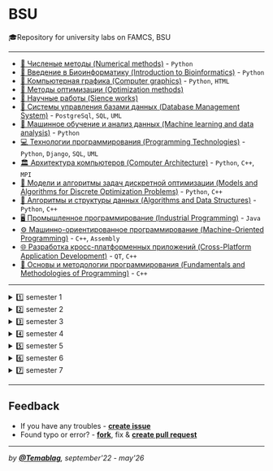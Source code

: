 # BSU
🎓Repository for university labs on FAMCS, BSU
___
- [:abacus: Численые методы (Numerical methods)](https://github.com/TemaBlag/BSU/tree/main/numerical_methods) - `Python`
- [:dna: Введение в Биоинформатику (Introduction to Bioinformatics)](https://github.com/TemaBlag/BSU/tree/main/bioinformatics) - `Python`
- [🎨 Компьютерная графика (Computer graphics)](https://github.com/TemaBlag/BSU/tree/main/computer_graphics) - `Python`, `HTML`
- [🎯 Методы оптимизации (Optimization methods)](https://github.com/TemaBlag/BSU/tree/main/optimization_methods)
- [📃 Научные работы (Sience works)](https://github.com/TemaBlag/BSU/tree/main/science_works)
- [💾 Системы управления базами данных (Database Management System)](https://github.com/TemaBlag/BSU/tree/main/database_management_system) - `PostgreSql`, `SQL`, 
 `UML`
- [🤖 Машинное обучение и анализ данных (Machine learning and data analysis)](https://github.com/TemaBlag/Yandex_SDA/tree/main/ML_part1) - `Python`
- [💻 Технологии программирования (Programming Technologies)](https://github.com/TemaBlag/TechKing) - `Python`, `Django`, `SQL`, `UML`
- [🏛️ Архитектура компьютеров (Computer Architecture)](https://github.com/TemaBlag/BSU/tree/main/computer_architecture) - `Python`, `C++`, `MPI`
- [📐 Модели и алгоритмы задач дискретной оптимизации (Models and Algorithms for Discrete Optimization Problems)](https://github.com/TemaBlag/BSU/tree/main/models_and_algorithms) - `Python`, `C++`
- [🧩 Алгоритмы и структуры данных (Algorithms and Data Structures)](https://github.com/TemaBlag/BSU/tree/main/algorithms_and_ds) - `Python`, `C++`
- [🖥️ Промышленное программирование (Industrial Programming)](https://github.com/TemaBlag/BSU/tree/main/industrial_programming) - `Java`
- [⚙️ Машинно-ориентированное программирование (Machine-Oriented Programming)](https://github.com/TemaBlag/BSU/tree/main/machine_oriented) - `C++`, `Assembly`
- [🌐 Разработка кросс-платформенных приложений (Cross-Platform Application Development)](https://github.com/TemaBlag/BSU/tree/main/cross_platform) - `QT`, `C++`
- [📖 Основы и методологии программирования (Fundamentals and Methodologies of Programming)](https://github.com/TemaBlag/BSU/tree/main/fundamentals) - `C++`

---

<details>
<summary>1️⃣ semester 1</summary>

- [⚙️ C++ Core](https://github.com/Drapegnik/bsu/tree/master/programming/c++)
- [📦 WinApi (_Программирование оконных приложений для Windows_)](https://github.com/Drapegnik/bsu/tree/master/programming/winapi)

</details>

<details>
<summary>2️⃣ semester 2</summary>

- [💉 Inline Assembly (_Ассемблерные вставки_)](https://github.com/Drapegnik/bsu/tree/master/programming/inline-assembly)
- [🏊‍ Floating-point unit programming (_Программирование на сопроцессоре_)](https://github.com/Drapegnik/bsu/tree/master/programming/fpu)

</details>

<details>
<summary>3️⃣ semester 3</summary>

- [👴🏻 Assembly window applications (**RadAsm**) (_Оконные приложения на ассемблере_)](https://github.com/Drapegnik/bsu/tree/master/programming/radasm)
- [♨️ Java Core](https://github.com/Drapegnik/bsu/tree/master/programming/java/sem3)
- [⛏️ Data Mining (_Интеллектуальный анализ данных_)](https://github.com/Drapegnik/bsu/tree/master/data-mining)
- [💯 Numerical analysis (_Вычислительные Методы Алгебры_)](https://github.com/Drapegnik/bsu/tree/master/numerical-analysis/sem3)

</details>

<details>
<summary>4️⃣ semester 4</summary>

- [⏱️ Algorithms (_Теория Алгоритмов_)](https://github.com/Drapegnik/algorithms)
- [🕹️ Educational Practice (_Учебная практика_)](https://github.com/Drapegnik/educational_practice)
- [💯 Numerical analysis (_Методы Численного Анализа_)](https://github.com/Drapegnik/bsu/tree/master/numerical-analysis/sem4)
- [🕴️ Functional analysis (_Функциональный Анализ_)](https://github.com/Drapegnik/bsu/tree/master/fun)

</details>

<details>
<summary>5️⃣ semester 5</summary>

- [🏠 Architecture (_Архитектура Компьютеров_)](https://github.com/Drapegnik/bsu/tree/master/architecture)
- [💯 Numerical analysis (_Методы Численного Анализа_)](https://github.com/Drapegnik/bsu/tree/master/numerical-analysis/sem5)
- [♨️ Java Threads](https://github.com/Drapegnik/bsu/tree/master/programming/java/sem5)
- [📃 Course project (_Курсовой проект_)](https://github.com/Drapegnik/bsu-science/releases/tag/v1.0.0)

</details>

<details>
<summary>6️⃣ semester 6</summary>

- [♨️ Java Web (_Спецкурс МСС_)](https://github.com/Drapegnik/bsu/tree/master/programming/java/sem6)
- [📈 Parallel Systems (_Распределенные и параллельные системы_)](https://github.com/Drapegnik/bsu/tree/master/programming/parallel-systems)
- [🌐 Networks (_Компьютерные сети_)](https://github.com/Drapegnik/bsu/tree/master/networks)
- [📜 Programming Technology (_Технология программирования_)](https://github.com/Drapegnik/bsu/tree/master/technology)
- [🔍 Decision Science (_Исследование операций_)](https://github.com/Drapegnik/bsu/tree/master/decision-science)
- [📃 Course work (_Курсовая работа_)](https://github.com/lybros/Appa)

</details>

<details>
<summary>7️⃣ semester 7</summary>

- [📟 Unix-cli (_Спецкурс МСС_)](https://github.com/Drapegnik/bsu/tree/master/unix-cli)
- [🗄️ DMS (_СУБД_)](https://github.com/Drapegnik/bsu/tree/master/dms)
- [🗿 Statistical Modeling (_Имитационное и статистическое моделирование_)](https://github.com/Drapegnik/bsu/tree/master/statistical-modeling)
- [🔏 Cryptography (_Компьютерная безопасность распределенных систем_)](https://github.com/Drapegnik/bsu/tree/master/cryptography)
- [📈 Parallel Computing (_Параллельные и распределенные вычисления_)](https://github.com/Drapegnik/bsu/tree/master/parallel-computing)
- [🧠 Artificial Intelligence (_Интелектуальныеинформационные системы_)](https://github.com/Drapegnik/bsu/tree/master/artificial-intelligence)

</details>

---

## Feedback

- If you have any troubles - [**create issue**](https://github.com/Temablag/BSU/issues/new)
- Found typo or error? - [**fork**](https://github.com/Temablag/BSU/compare#fork-destination-box), fix & [**create pull request**](https://github.com/Temablag/BSU/pulls?q=is%3Apr+sort%3Aupdated-desc+is%3Aopen)

---

_by [**@Temablag**](https://github.com/Temablag), september'22 - may'26_
